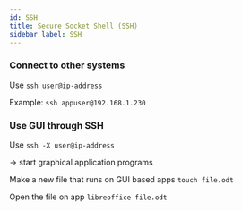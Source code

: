 ```yaml
---
id: SSH
title: Secure Socket Shell (SSH)
sidebar_label: SSH
---
```


### Connect to other systems

Use `ssh user@ip-address`

Example: `ssh appuser@192.168.1.230`

### Use GUI through SSH

Use `ssh -X user@ip-address` 

-> start graphical application programs

Make a new file that runs on GUI based apps `touch file.odt`

Open the file on app `libreoffice file.odt`